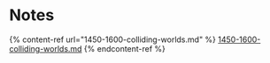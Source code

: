 # Notes

{% content-ref url="1450-1600-colliding-worlds.md" %}
[1450-1600-colliding-worlds.md](1450-1600-colliding-worlds.md)
{% endcontent-ref %}

